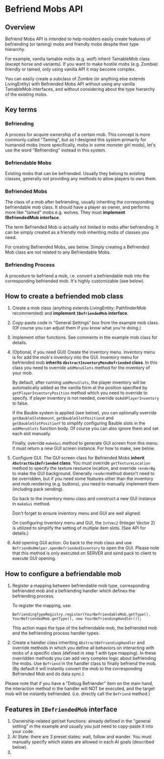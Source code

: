 # Befriend Mobs API

## Overview

Befriend Mobs API is intended to help modders easily create features of befriending (or taming) mobs and friendly mobs despite their type hierarchy.

For example, vanilla tamable mobs (e.g. wolf) inherit TamableMob class (except horse and variants). If you want to make hostile mobs (e.g. Zombie) friendly or tamed, only using vanilla API it may become complex. 

You can easily create a subclass of Zombie (or anything else extends LivingEntity) with Befriended Mobs API without using any vanilla TamableMob interfaces, and without considering about the type hierarchy of the existing mobs.



## Key terms

### Befriending

A process for acquire ownership of a certain mob. This concept is more commonly called "Taming", but as I designed this system primarily for humanoid mobs (more specifically, mobs in some monster girl mods), let's use the word "Befriending" instead in this system.

### Befriendable Mobs

Existing mobs that can be befriended. Usually they belong to existing classes, generally not providing any methods to allow players to own them.

### Befriended Mobs

The class of a mob after befriending, usually inheriting the corresponding befriendable mob class. It should have a player as owner, and performs more like "tamed" mobs e.g. wolves. They must **implement IBefriendedMob interface**. 

The term Befriended Mob is actually not limited to mobs after befriending. It can be simply created as a friendly mob inheriting mobs of classes you need.

For creating Befriended Mobs, see below. Simply creating a Befriended Mob class are not related to any Befriendable Mobs.

### Befriending Process

A procedure to befriend a mob, i.e. convert a befriendable mob into the corresponding befriended mob. It's highly customizable (see below).



## How to create a befriended mob class

1. Create a mob class (anything extends LivingEntity; PathfinderMob recommended) and **implement `IBefriendedMob` interface**. 

2. Copy-paste code in "General Settings" box from the example mob class. (Of course you can adjust them if you know what you're doing.)

3. Implement other functions. See comments in the example mob class for details.

4. (Optional, if you need GUI) Create the inventory menu. Inventory menu is for add the mob's inventory into the GUI. Inventory menu for befriended mob **inherits `AbstractInventoryMenuBefriended` class**. In this class you need to override `addMenuSlots` method for the inventory of your mob. 

   By default, after running `addMenuSlots`, the player inventory will be automatically added as the vanilla form at the position specified by `getPlayerInventoryPosition` method which you need to override to specify. If player inventory is not needed, override `doAddPlayerInventory` to false.

   If the Bauble system is applied (see below), you can optionally override `getBaubleSlotAmount`, `getBaubleSlotPositionX` and `getBaubleSlotPositionY` to simplify configuring Bauble slots in the `addMenuSlots` function body. Of course you can also ignore them and set each slot manually.

   Finally, override `makeGui` method to generate GUI screen from this menu. It must return a new GUI screen instance. For how to make, see below.

5. Configure GUI. The GUI screen class for Befriended Mobs **inherit `AbstractGuiBefriended` class**. You must override `getTextureLocation` method to specify the texture resource location, and override `renderBg` to make the GUI background. Generally `render`method doesn't need to be overridden, but if you need some features other than the inventory and mob rendering (e.g. buttons), you need to manually implement them (including pack sending).

   Go back to the inventory menu class and construct a new GUI instance in `makeGui` method.

   Don't forget to ensure inventory menu and GUI are well aligned.

   On configuring inventory menu and GUI, the `IntVec2` (Integer Vector 2) is utilized to simplify the setting of multiple item slots. (See API for details.)

6. Add opening GUI action. Go back to the mob class and use `BefriendedHelper.openBefriendedInventory` to open the GUI. Please note that this method is only executed on SERVER and send pack to client to execute GUI opening.

## How to configure a befriendable mob

1) Register a mapping between befriendable mob type, corresponding befriended mob and a befriending handler which defines the befriending process.

   To register the mapping, use:

   `BefriendingTypeRegistry.register(YourBefriendableMob.getType(), YourBefriendedMob.getType(), new YourBefriendingHandler());`

   This action maps the type of the befriendable mob, the befriended mob and the befriending process handler types. 

2)  Create a handler class inheriting `AbstractBefriendingHandler` and override methods in which you define all behaviors on interacting with mobs of a specific class (defined in step 1 with type mapping). In these overridden methods you can add very complex logic about befriending the mobs. Use `Befriend` in the handler class to finally befriend the mob. (By default it will instantly convert the mob to the corresponding Befriended Mob and do data sync.)

   Please note that if you have a "Debug Befriender" item on the main hand, the interaction method in the handler will NOT be executed, and the target mob will be instantly befriended. (i.e. directly call the `Befriend` method.)

## Features in `IBefriendedMob` interface

1. Ownership-related get/set functions: already defined in the "general setting" in the example and usually you just need to copy-paste it into your code.
2. AI State: there are 3 preset states: wait, follow and wander. You must manually specify which states are allowed in each AI goals (described below).
3.  